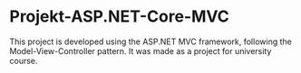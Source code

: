 # Projekt-ASP.NET-Core-MVC
This project is developed using the ASP.NET MVC framework, following the Model-View-Controller pattern. It was made as a project for university course.
